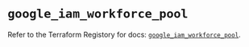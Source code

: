 # `google_iam_workforce_pool`

Refer to the Terraform Registory for docs: [`google_iam_workforce_pool`](https://registry.terraform.io/providers/hashicorp/google-beta/4.73.0/docs/resources/google_iam_workforce_pool).
